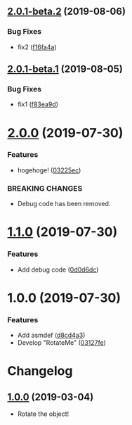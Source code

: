 ## [2.0.1-beta.2](https://github.com/mob-sakai/RotateMe/compare/2.0.1-beta.1@beta...2.0.1-beta.2@beta) (2019-08-06)


### Bug Fixes

* fix2 ([f16fa4a](https://github.com/mob-sakai/RotateMe/commit/f16fa4a))

## [2.0.1-beta.1](https://github.com/mob-sakai/RotateMe/compare/2.0.0...2.0.1-beta.1@beta) (2019-08-05)


### Bug Fixes

* fix1 ([f83ea9d](https://github.com/mob-sakai/RotateMe/commit/f83ea9d))

# [2.0.0](https://github.com/mob-sakai/RotateMe/compare/1.1.0...2.0.0) (2019-07-30)


### Features

* hogehoge! ([03225ec](https://github.com/mob-sakai/RotateMe/commit/03225ec))


### BREAKING CHANGES

* Debug code has been removed.

# [1.1.0](https://github.com/mob-sakai/RotateMe/compare/1.0.0...1.1.0) (2019-07-30)


### Features

* Add debug code ([0d0d6dc](https://github.com/mob-sakai/RotateMe/commit/0d0d6dc))

# 1.0.0 (2019-07-30)


### Features

* Add asmdef ([d8cd4a3](https://github.com/mob-sakai/RotateMe/commit/d8cd4a3))
* Develop "RotateMe" ([03127fe](https://github.com/mob-sakai/RotateMe/commit/03127fe))

# Changelog

## [1.0.0](https://github.com/mob-sakai/RotateMe/tree/1.0.0) (2019-03-04)

- Rotate the object!
